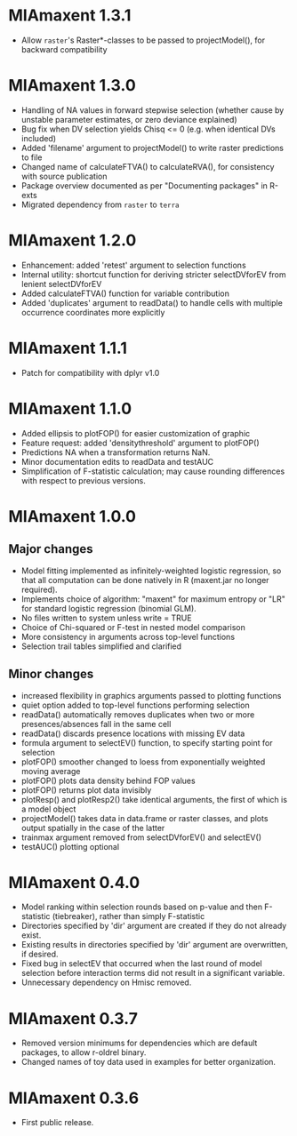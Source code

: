 # MIAmaxent 1.3.1

* Allow `raster`'s Raster*-classes to be passed to projectModel(), for backward compatibility

# MIAmaxent 1.3.0

* Handling of NA values in forward stepwise selection (whether cause by unstable parameter estimates, or zero deviance explained)
* Bug fix when DV selection yields Chisq <= 0 (e.g. when identical DVs included)
* Added 'filename' argument to projectModel() to write raster predictions to file
* Changed name of calculateFTVA() to calculateRVA(), for consistency with source publication
* Package overview documented as per "Documenting packages" in R-exts
* Migrated dependency from `raster` to `terra`

# MIAmaxent 1.2.0

* Enhancement: added 'retest' argument to selection functions
* Internal utility: shortcut function for deriving stricter selectDVforEV from lenient selectDVforEV
* Added calculateFTVA() function for variable contribution
* Added 'duplicates' argument to readData() to handle cells with multiple occurrence coordinates more explicitly 

# MIAmaxent 1.1.1

* Patch for compatibility with dplyr v1.0

# MIAmaxent 1.1.0

* Added ellipsis to plotFOP() for easier customization of graphic
* Feature request: added 'densitythreshold' argument to plotFOP()
* Predictions NA when a transformation returns NaN. 
* Minor documentation edits to readData and testAUC
* Simplification of F-statistic calculation; may cause rounding differences with respect to previous versions.

# MIAmaxent 1.0.0

## Major changes

* Model fitting implemented as infinitely-weighted logistic regression, so that all computation can be done natively in R (maxent.jar no longer required).
* Implements choice of algorithm: "maxent" for maximum entropy or "LR" for standard logistic regression (binomial GLM).
* No files written to system unless write = TRUE
* Choice of Chi-squared or F-test in nested model comparison
* More consistency in arguments across top-level functions
* Selection trail tables simplified and clarified

## Minor changes

* increased flexibility in graphics arguments passed to plotting functions
* quiet option added to top-level functions performing selection
* readData() automatically removes duplicates when two or more presences/absences fall in the same cell
* readData() discards presence locations with missing EV data
* formula argument to selectEV() function, to specify starting point for selection
* plotFOP() smoother changed to loess from exponentially weighted moving average
* plotFOP() plots data density behind FOP values
* plotFOP() returns plot data invisibly
* plotResp() and plotResp2() take identical arguments, the first of which is a model object
* projectModel() takes data in data.frame or raster classes, and plots output spatially in the case of the latter
* trainmax argument removed from selectDVforEV() and selectEV()
* testAUC() plotting optional

# MIAmaxent 0.4.0

* Model ranking within selection rounds based on p-value and then F-statistic (tiebreaker), rather than simply F-statistic
* Directories specified by 'dir' argument are created if they do not already exist.
* Existing results in directories specified by 'dir' argument are overwritten, if desired.
* Fixed bug in selectEV that occurred when the last round of model selection before interaction terms did not result in a significant variable.
* Unnecessary dependency on Hmisc removed.

# MIAmaxent 0.3.7

* Removed version minimums for dependencies which are default packages, to allow r-oldrel binary.
* Changed names of toy data used in examples for better organization.

# MIAmaxent 0.3.6

* First public release.



